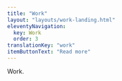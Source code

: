```yaml
---
title: "Work"
layout: "layouts/work-landing.html"
eleventyNavigation:
  key: Work
  order: 3
translationKey: "work"
itemButtonText: "Read more"
---
```


Work.
